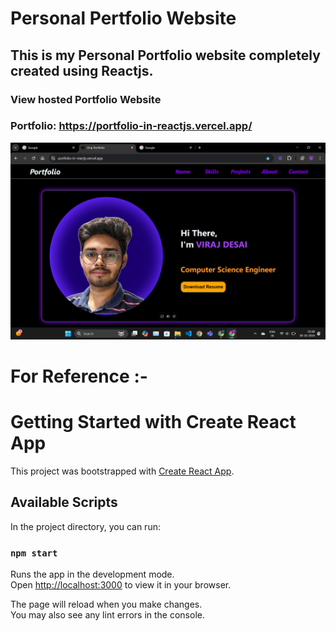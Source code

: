 # Personal Pertfolio Website

## This is my Personal Portfolio website completely created using Reactjs.

### View hosted Portfolio Website
### Portfolio: https://portfolio-in-reactjs.vercel.app/


![Portfolio Image](https://github.com/viraj812/portfolio-in-reactjs/blob/master/portfolio.png)


# For Reference :-

# Getting Started with Create React App

This project was bootstrapped with [Create React App](https://github.com/facebook/create-react-app).

## Available Scripts

In the project directory, you can run:

### `npm start`

Runs the app in the development mode.\
Open [http://localhost:3000](http://localhost:3000) to view it in your browser.

The page will reload when you make changes.\
You may also see any lint errors in the console.
